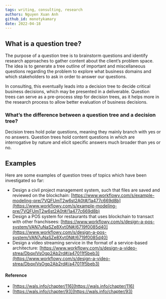 ```yaml
---
tags: writing, consulting, research
authors: Nguyen Xuan Anh
github_id: monotykamary
date: 2022-04-18
---
```


## What is a question tree?
The purpose of a question tree is to brainstorm questions and identify research approaches to gather content about the client’s problem space. The idea is to generate a tree outline of important and miscellaneous questions regarding the problem to explore what business domains and which stakeholders to ask in order to answer our questions.

In consulting, this eventually leads into a decision tree to decide critical business decisions, which may be presented in a deliverable. Question trees can serve as a pre-process step for decision trees, as it helps more in the research process to allow better evaluation of business decisions.

### What’s the difference between a question tree and a decision tree?
Decision trees hold polar questions, meaning they mainly branch with yes or no answers. Question trees hold content questions in which are interrogative by nature and elicit specific answers much broader than yes or no.

## Examples
Here are some examples of question trees of topics which have been investigated so far:

- Design a civil project management system, such that files are saved and reviewed on the blockchain: [](https://www.workflowy.com/s/example-modeling-pre/7VQFUmT2w6st2A0t#/1a477c669d8b)[https://www.workflowy.com/s/example-modeling-pre/7VQFUmT2w6st2A0t#/1a477c669d8b](https://www.workflowy.com/s/example-modeling-pre/7VQFUmT2w6st2A0t#/1a477c669d8b)
- Design a POS system for restaurants that uses blockchain to transact with other franchisees: [](https://www.workflowy.com/s/design-a-pos-system/VAN7uNaSZe8Xvt0N#/6719f0085d40)[https://www.workflowy.com/s/design-a-pos-system/VAN7uNaSZe8Xvt0N#/6719f0085d40](https://www.workflowy.com/s/design-a-pos-system/VAN7uNaSZe8Xvt0N#/6719f0085d40)
- Design a video streaming service in the format of a service-based architecture: [](https://www.workflowy.com/s/design-a-video-strea/DbqxIVsOgp2Ab2rd#/a47011f5beb3)[https://www.workflowy.com/s/design-a-video-strea/DbqxIVsOgp2Ab2rd#/a47011f5beb3](https://www.workflowy.com/s/design-a-video-strea/DbqxIVsOgp2Ab2rd#/a47011f5beb3)

#### Reference
- [](https://wals.info/chapter/116)[https://wals.info/chapter/116](https://wals.info/chapter/116)
- [](https://wals.info/chapter/93)[https://wals.info/chapter/93](https://wals.info/chapter/93)
